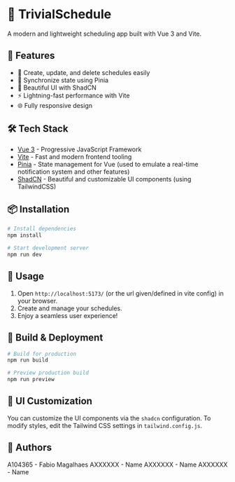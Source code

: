 # 📅 TrivialSchedule
A modern and lightweight scheduling app built with Vue 3 and Vite.

## 🚀 Features

- 📆 Create, update, and delete schedules easily
- 🔄 Synchronize state using Pinia
- 🎨 Beautiful UI with ShadCN
- ⚡ Lightning-fast performance with Vite
- 🌐 Fully responsive design

## 🛠 Tech Stack

- [Vue 3](https://vuejs.org/) - Progressive JavaScript Framework
- [Vite](https://vitejs.dev/) - Fast and modern frontend tooling
- [Pinia](https://pinia.vuejs.org/) - State management for Vue (used to emulate a real-time notification system and other features)
- [ShadCN](https://ui.shadcn.dev/) - Beautiful and customizable UI components (using TailwindCSS)

## 📦 Installation

```sh
# Install dependencies
npm install

# Start development server
npm run dev
```

## 📌 Usage

1. Open `http://localhost:5173/` (or the url given/defined in vite config) in your browser.
2. Create and manage your schedules.
3. Enjoy a seamless user experience!

## 🔧 Build & Deployment

```sh
# Build for production
npm run build

# Preview production build
npm run preview
```

## 🎨 UI Customization

You can customize the UI components via the `shadcn` configuration. To modify styles, edit the Tailwind CSS settings in `tailwind.config.js`.

## 📜 Authors

A104365 - Fabio Magalhaes
AXXXXXX - Name
AXXXXXX - Name
AXXXXXX - Name
